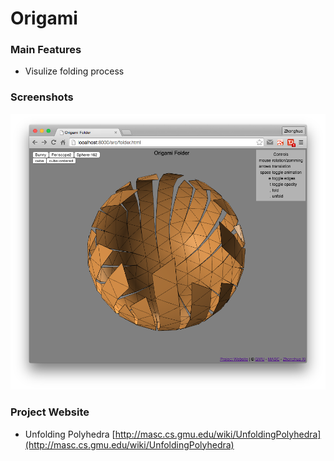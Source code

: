 # Origami

### Main Features
* Visulize folding process

### Screenshots
![Folder](/screenshot/folder.png)

### Project Website
* Unfolding Polyhedra [http://masc.cs.gmu.edu/wiki/UnfoldingPolyhedra](http://masc.cs.gmu.edu/wiki/UnfoldingPolyhedra)
